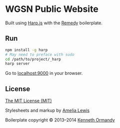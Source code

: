 # WGSN Public Website

Built using [Harp.js](http://harpjs.com/) with the [Remedy](https://www.harp.io/boilerplates?bp=hb-remedy) boilerplate.

## Run

```sh
npm install -g harp
# May need to preface with sudo
cd /path/to/project/_harp
harp server
```

Go to [localhost:9000](http://localhost:9000) in your browser.

## License

[The MIT License (MIT)](LICENSE.md)

Stylesheets and markup by [Amelia Lewis](http://amelialewis.com.au)

Boilerplate copyright © 2013–2014 [Kenneth Ormandy](http://kennethormandy.com)

